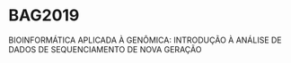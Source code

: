 # BAG2019
BIOINFORMÁTICA APLICADA À GENÔMICA: INTRODUÇÃO À ANÁLISE DE DADOS DE SEQUENCIAMENTO DE NOVA GERAÇÃO
